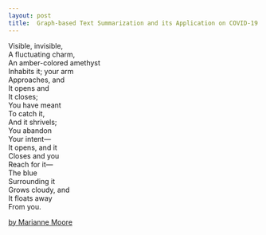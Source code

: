 ```yaml
---
layout: post
title:  Graph-based Text Summarization and its Application on COVID-19 Twitter Data
---
```


Visible, invisible,  
A fluctuating charm,  
An amber-colored amethyst  
Inhabits it; your arm  
Approaches, and  
It opens and  
It closes;  
You have meant  
To catch it,  
And it shrivels;  
You abandon  
Your intent—  
It opens, and it  
Closes and you  
Reach for it—  
The blue  
Surrounding it  
Grows cloudy, and  
It floats away  
From you.  

[by Marianne Moore](https://poets.org/anthology/poems-your-poetry-project-public-domain)
